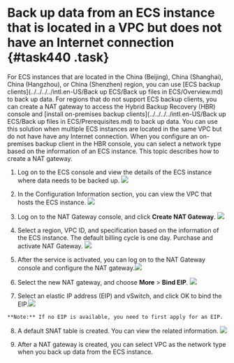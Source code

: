 # Back up data from an ECS instance that is located in a VPC but does not have an Internet connection {#task440 .task}

For ECS instances that are located in the China \(Beijing\), China \(Shanghai\), China \(Hangzhou\), or China \(Shenzhen\) region, you can use [ECS backup clients](../../../../intl.en-US/Back up ECS/Back up files in ECS/Overview.md) to back up data. For regions that do not support ECS backup clients, you can create a NAT gateway to access the Hybrid Backup Recovery \(HBR\) console and [install on-premises backup clients](../../../../intl.en-US/Back up ECS/Back up files in ECS/Prerequisites.md) to back up data. You can use this solution when multiple ECS instances are located in the same VPC but do not have have any Internet connection. When you configure an on-premises backup client in the HBR console, you can select a network type based on the information of an ECS instance. This topic describes how to create a NAT gateway.

1.   Log on to the ECS console and view the details of the ECS instance where data needs to be backed up. ![](images/21586_en-US.png)

  
2.   In the Configuration Information section, you can view the VPC that hosts the ECS instance. ![](images/21587_en-US.png)

  
3.   Log on to the NAT Gateway console, and click **Create NAT Gateway**. ![](images/21588_en-US.png)

  
4.   Select a region, VPC ID, and specification based on the information of the ECS instance. The default billing cycle is one day. Purchase and activate NAT Gateway. ![](images/21589_en-US.png)

  
5.   After the service is activated, you can log on to the NAT Gateway console and configure the NAT gateway.![](images/21590_en-US.png)

  
6.   Select the new NAT gateway, and choose **More** \> **Bind EIP**. ![](images/21591_en-US.png)

  
7.   Select an elastic IP address \(EIP\) and vSwitch, and click OK to bind the EIP.![](images/21592_en-US.png)

  

    **Note:** If no EIP is available, you need to first apply for an EIP.

8.   A default SNAT table is created. You can view the related information. ![](images/21593_en-US.png)

  
9.  After a NAT gateway is created, you can select VPC as the network type when you back up data from the ECS instance. 


